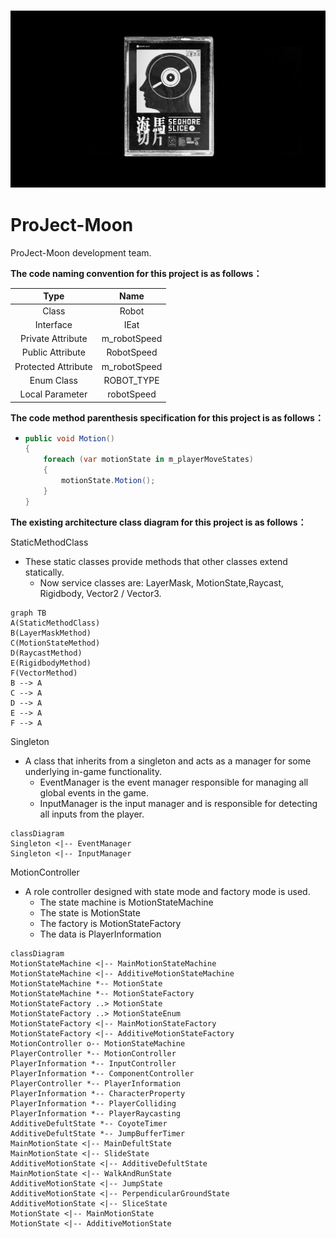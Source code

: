 <h3 align="center">
  <img src="Assets/Resources/Textures/Logo.png?raw=true" alt="ProJect-Moon Logo" width="1000">
</h3>


# ProJect-Moon

ProJect-Moon development team.

**The code naming convention for this project is as follows：**

|        Type         |     Name     |
| :-----------------: | :----------: |
|        Class        |    Robot     |
|      Interface      |     IEat     |
|  Private Attribute  | m_robotSpeed |
|  Public Attribute   |  RobotSpeed  |
| Protected Attribute | m_robotSpeed |
|     Enum Class      |  ROBOT_TYPE  |
|   Local Parameter   |  robotSpeed  |

**The code method parenthesis specification for this project is as follows：**

- ```c#
  public void Motion()
  {
      foreach (var motionState in m_playerMoveStates)
      {
          motionState.Motion();
      }
  }
  ```



**The existing architecture class diagram for this project is as follows：**

StaticMethodClass

- These static classes provide methods that other classes extend statically.
  - Now service classes are: LayerMask, MotionState,Raycast, Rigidbody, Vector2 / Vector3.



```mermaid
graph TB
A(StaticMethodClass)
B(LayerMaskMethod)
C(MotionStateMethod)
D(RaycastMethod)
E(RigidbodyMethod)
F(VectorMethod)
B --> A
C --> A
D --> A
E --> A
F --> A
```

Singleton

- A class that inherits from a singleton and acts as a manager for some underlying in-game functionality.
  - EventManager is the event manager responsible for managing all global events in the game.
  - InputManager is the input manager and is responsible for detecting all inputs from the player.

```mermaid
classDiagram
Singleton <|-- EventManager
Singleton <|-- InputManager
```

MotionController

- A role controller designed with state mode and factory mode is used.
  - The state machine is MotionStateMachine
  - The state is MotionState
  - The factory is MotionStateFactory
  - The data is PlayerInformation

```mermaid
classDiagram
MotionStateMachine <|-- MainMotionStateMachine
MotionStateMachine <|-- AdditiveMotionStateMachine
MotionStateMachine *-- MotionState
MotionStateMachine *-- MotionStateFactory
MotionStateFactory ..> MotionState
MotionStateFactory ..> MotionStateEnum
MotionStateFactory <|-- MainMotionStateFactory
MotionStateFactory <|-- AdditiveMotionStateFactory
MotionController o-- MotionStateMachine
PlayerController *-- MotionController
PlayerInformation *-- InputController
PlayerInformation *-- ComponentController
PlayerController *-- PlayerInformation
PlayerInformation *-- CharacterProperty
PlayerInformation *-- PlayerColliding
PlayerInformation *-- PlayerRaycasting
AdditiveDefultState *-- CoyoteTimer
AdditiveDefultState *-- JumpBufferTimer
MainMotionState <|-- MainDefultState
MainMotionState <|-- SlideState
AdditiveMotionState <|-- AdditiveDefultState
MainMotionState <|-- WalkAndRunState
AdditiveMotionState <|-- JumpState
AdditiveMotionState <|-- PerpendicularGroundState
AdditiveMotionState <|-- SliceState
MotionState <|-- MainMotionState
MotionState <|-- AdditiveMotionState
```

